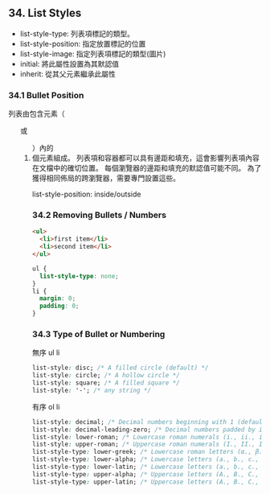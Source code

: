 ## 34. List Styles

- list-style-type: 列表項標記的類型。
- list-style-position: 指定放置標記的位置
- list-style-image: 指定列表項標記的類型(圖片)
- initial: 將此屬性設置為其默認值
- inherit: 從其父元素繼承此屬性

### 34.1 Bullet Position

列表由包含元素（<ul>或<ol>）內的<li>個元素組成。 列表項和容器都可以具有邊距和填充，這會影響列表項內容在文檔中的確切位置。 每個瀏覽器的邊距和填充的默認值可能不同。 為了獲得相同佈局的跨瀏覽器，需要專門設置這些。

list-style-position: inside/outside

### 34.2 Removing Bullets / Numbers

```html
<ul>
  <li>first item</li>
  <li>second item</li>
</ul>
```

```css
ul {
  list-style-type: none;
}
li {
  margin: 0;
  padding: 0;
}
```

### 34.3 Type of Bullet or Numbering

無序 ul li

```css
list-style: disc; /* A filled circle (default) */
list-style: circle; /* A hollow circle */
list-style: square; /* A filled square */
list-style: '-'; /* any string */
```

有序 ol li

```css
list-style: decimal; /* Decimal numbers beginning with 1 (default) */
list-style: decimal-leading-zero; /* Decimal numbers padded by initial zeros (01, 02, 03, … 10) */
list-style: lower-roman; /* Lowercase roman numerals (i., ii., iii., iv., ...) */
list-style: upper-roman; /* Uppercase roman numerals (I., II., III., IV., ...) */
list-style-type: lower-greek; /* Lowercase roman letters (α., β., γ., δ., ...) */
list-style-type: lower-alpha; /* Lowercase letters (a., b., c., d., ...) */
list-style-type: lower-latin; /* Lowercase letters (a., b., c., d., ...) */
list-style-type: upper-alpha; /* Uppercase letters (A., B., C., D., ...) */
list-style-type: upper-latin; /* Uppercase letters (A., B., C., D., ...) */
```
